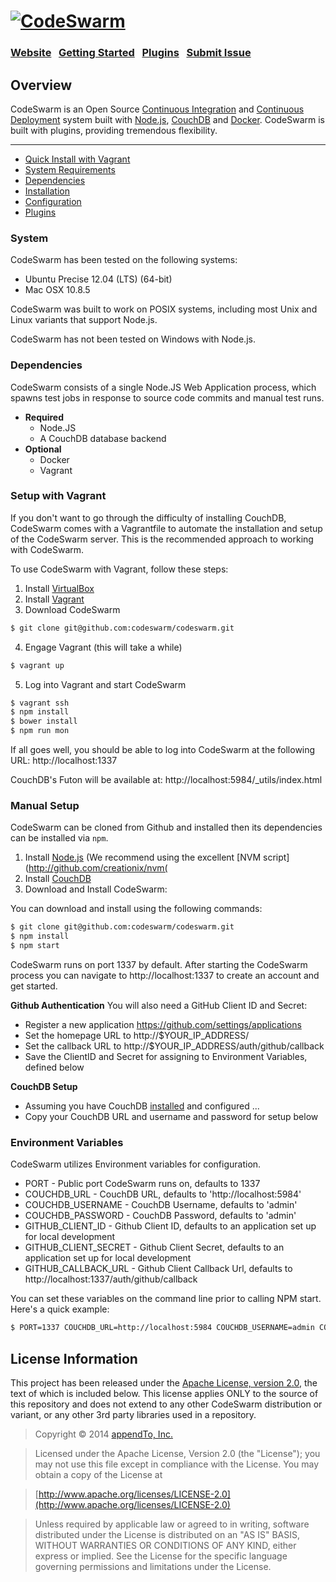 <h1>
<a href="http://codeswarm.com"><img src="http://codeswarm.com/wp-content/uploads/2014/03/codeswarm-logo.png" title="CodeSwarm"/>
</h1>

### [Website](http://codeswarm.com/)  &nbsp; [Getting Started](http://github.com/codeswarm/codeswarm/#!get-started) &nbsp; [Plugins](https://github.com/codeswarm/codeswarm/#plugins) &nbsp; [Submit Issue](https://github.com/codeswarm/codeswarm/search?q=&type=Issues)

## Overview
CodeSwarm is an Open Source [Continuous Integration](http://en.wikipedia.org/wiki/Continuous_integration) and [Continuous Deployment](http://en.wikipedia.org/wiki/Continuous_deployment)
system built with [Node.js](http://nodejs.org), [CouchDB](http://couchdb.apache.org/) and [Docker](http://docker.io/).  CodeSwarm is built with plugins, providing tremendous flexibility.

---

* [Quick Install with Vagrant](#setup-with-vagrant)
* [System Requirements](#system)
* [Dependencies](#dependencies)
* [Installation](#setup)
* [Configuration](#environment-variables)
* [Plugins](#plugins)

### System

CodeSwarm has been tested on the following systems:

* Ubuntu Precise 12.04 (LTS) (64-bit)
* Mac OSX 10.8.5

CodeSwarm was built to work on POSIX systems, including most Unix and Linux variants that support Node.js.

CodeSwarm has not been tested on Windows with Node.js.

### Dependencies

CodeSwarm consists of a single Node.JS Web Application process, which spawns test jobs in response to source code commits and manual test runs.

* **Required**
	* Node.JS
	* A CouchDB database backend
* **Optional**
	* Docker
	* Vagrant

### Setup with Vagrant

If you don't want to go through the difficulty of installing CouchDB, CodeSwarm comes with a Vagrantfile to automate the installation and setup of the CodeSwarm server.  This is the recommended approach to working with CodeSwarm.

To use CodeSwarm with Vagrant, follow these steps:

1. Install [VirtualBox](http://virtualbox.org/wiki/Downloads)
2. Install [Vagrant](http://docs.vagrantup.com/v2/installation/)
3. Download CodeSwarm

```sh
$ git clone git@github.com:codeswarm/codeswarm.git
```

4. Engage Vagrant (this will take a while)

```sh
$ vagrant up
```
5. Log into Vagrant and start CodeSwarm
```sh
$ vagrant ssh
$ npm install
$ bower install
$ npm run mon
```

If all goes well, you should be able to log into CodeSwarm at the following URL:
http://localhost:1337

CouchDB's Futon will be available at:
http://localhost:5984/_utils/index.html

### Manual Setup

CodeSwarm can be cloned from Github and installed then its dependencies can be installed via `npm`.

1. Install [Node.js](http://nodejs.org/)  (We recommend using the excellent [NVM script](http://github.com/creationix/nvm(
2. Install [CouchDB](http://docs.couchdb.org/en/latest/install/index.html)
3. Download and Install CodeSwarm:

You can download and install using the following commands:

```sh
$ git clone git@github.com:codeswarm/codeswarm.git
$ npm install
$ npm start
```

CodeSwarm runs on port 1337 by default.  After starting the CodeSwarm process you can navigate to http://localhost:1337 to create an account and get started.

**Github Authentication**
You will also need a GitHub Client ID and Secret:

* Register a new application https://github.com/settings/applications
* Set the homepage URL to http://$YOUR_IP_ADDRESS/
* Set the callback URL to http://$YOUR_IP_ADDRESS/auth/github/callback
* Save the ClientID and Secret for assigning to Environment Variables, defined below

**CouchDB Setup**

* Assuming you have CouchDB [installed](http://wiki.apache.org/couchdb/Installing_on_OSX) and configured ...
* Copy your CouchDB URL and username and password for setup below

### Environment Variables

CodeSwarm utilizes Environment variables for configuration.  

* PORT - Public port CodeSwarm runs on, defaults to 1337
* COUCHDB_URL - CouchDB URL, defaults to 'http://localhost:5984'
* COUCHDB_USERNAME - CouchDB Username, defaults to 'admin'
* COUCHDB_PASSWORD - CouchDB Password, defaults to 'admin'
* GITHUB_CLIENT_ID - Github Client ID, defaults to an application set up for local development
* GITHUB_CLIENT_SECRET - Github Client Secret, defaults to an application set up for local development
* GITHUB_CALLBACK_URL - Github Client Callback Url, defaults to http://localhost:1337/auth/github/callback

You can set these variables on the command line prior to calling NPM start.  Here's a quick example:

```sh
$ PORT=1337 COUCHDB_URL=http://localhost:5984 COUCHDB_USERNAME=admin COUCHDB_PASSWORD=admin npm run start
```

## License Information

This project has been released under the [Apache License, version 2.0](http://www.apache.org/licenses/LICENSE-2.0.html), the text of which is included below. This license applies ONLY to the source of this repository and does not extend to any other CodeSwarm distribution or variant, or any other 3rd party libraries used in a repository. 

> Copyright © 2014 [appendTo, Inc.](http://appendto.com)

> Licensed under the Apache License, Version 2.0 (the "License");
   you may not use this file except in compliance with the License.
   You may obtain a copy of the License at

> [http://www.apache.org/licenses/LICENSE-2.0](http://www.apache.org/licenses/LICENSE-2.0)

>  Unless required by applicable law or agreed to in writing, software
   distributed under the License is distributed on an "AS IS" BASIS,
   WITHOUT WARRANTIES OR CONDITIONS OF ANY KIND, either express or implied.
   See the License for the specific language governing permissions and
   limitations under the License.

